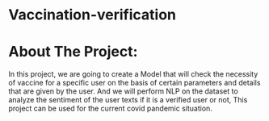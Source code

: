 # Vaccination-verification

# About The Project:
  In this project, we are going to create a Model that will check the necessity of vaccine for a specific user on the basis of certain parameters and details that are given by the user. And we will perform NLP on the dataset to analyze the sentiment of the user texts if it is a verified user or not, This project can be used for the current covid pandemic situation.
